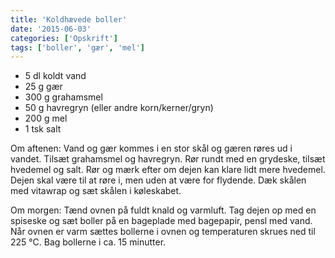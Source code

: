 ```yaml
---
title: 'Koldhævede boller'
date: '2015-06-03'
categories: ['Opskrift']
tags: ['boller', 'gær', 'mel']
---
```


* 5 dl koldt vand
* 25 g gær
* 300 g grahamsmel
* 50 g havregryn (eller andre korn/kerner/gryn)
* 200 g mel
* 1 tsk salt

Om aftenen: Vand og gær kommes i en stor skål og gæren røres ud i vandet. Tilsæt grahamsmel og havregryn. Rør rundt med
en grydeske, tilsæt hvedemel og salt. Rør og mærk efter om dejen kan klare lidt mere hvedemel. Dejen skal være til at
røre i, men uden at være for flydende. Dæk skålen med vitawrap og sæt skålen i køleskabet.

Om morgen: Tænd ovnen på fuldt knald og varmluft. Tag dejen op med en spiseske og sæt boller på en bageplade med
bagepapir, pensl med vand. Når ovnen er varm sættes bollerne i ovnen og temperaturen skrues ned til 225 °C. Bag bollerne
i ca. 15 minutter.
